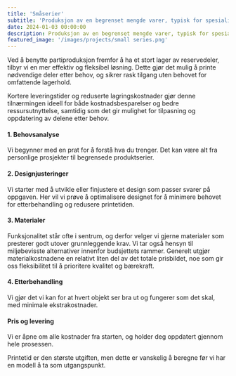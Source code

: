 ```yaml
---
title: 'Småserier'
subtitle: 'Produksjon av en begrenset mengde varer, typisk for spesialiserte eller nisjemarkeder'
date: 2024-01-03 00:00:00
description: Produksjon av en begrenset mengde varer, typisk for spesialiserte eller nisjemarkeder
featured_image: '/images/projects/small series.png'
---
```


Ved å benytte partiproduksjon fremfor å ha et stort lager av reservedeler, tilbyr vi en mer effektiv og fleksibel løsning. Dette gjør det mulig å printe nødvendige deler etter behov, og sikrer rask tilgang uten behovet for omfattende lagerhold. 

Kortere leveringstider og reduserte lagringskostnader gjør denne tilnærmingen ideell for både kostnadsbesparelser og bedre ressursutnyttelse, samtidig som det gir mulighet for tilpasning og oppdatering av delene etter behov.

#### 1. Behovsanalyse
Vi begynner med en prat for å forstå hva du trenger. Det kan være alt fra personlige prosjekter til begrensede produktserier.

#### 2. Designjusteringer
Vi starter med å utvikle eller finjustere et design som passer svarer på oppgaven. Her vil vi prøve å optimalisere designet for å minimere behovet for etterbehandling og redusere printetiden.

#### 3. Materialer
Funksjonalitet står ofte i sentrum, og derfor velger vi gjerne materialer som presterer godt utover grunnleggende krav. Vi tar også hensyn til miljøbevisste alternativer innenfor budsjettets rammer. Generelt utgjør materialkostnadene en relativt liten del av det totale prisbildet, noe som gir oss fleksibilitet til å prioritere kvalitet og bærekraft.

#### 4. Etterbehandling
Vi gjør det vi kan for at hvert objekt ser bra ut og fungerer som det skal, med minimale ekstrakostnader.

#### Pris og levering
Vi er åpne om alle kostnader fra starten, og holder deg oppdatert gjennom hele prosessen.

Printetid er den største utgiften, men dette er vanskelig å beregne før vi har en modell å ta som utgangspunkt.